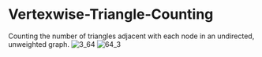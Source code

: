 # Vertexwise-Triangle-Counting
Counting the number of triangles adjacent with each node in an undirected, unweighted graph.
![3_64](https://user-images.githubusercontent.com/77286926/114580431-84f37d80-9c87-11eb-9fe4-1208c1411e2d.png)
![64_3](https://user-images.githubusercontent.com/77286926/114580493-90df3f80-9c87-11eb-8730-911ebdc652bb.png)
